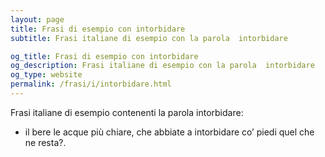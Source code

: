 ```yaml
---
layout: page
title: Frasi di esempio con intorbidare 
subtitle: Frasi italiane di esempio con la parola  intorbidare

og_title: Frasi di esempio con intorbidare 
og_description: Frasi italiane di esempio con la parola  intorbidare
og_type: website
permalink: /frasi/i/intorbidare.html
---
```


Frasi italiane di esempio contenenti la parola intorbidare:


- il bere le acque più chiare, che abbiate a intorbidare co’ piedi quel che ne resta?.
